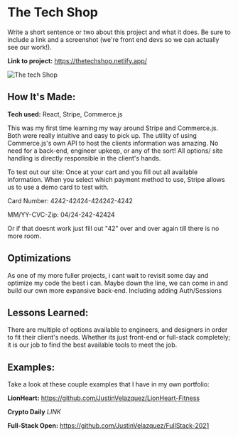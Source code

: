 # The Tech Shop

Write a short sentence or two about this project and what it does. Be sure to include a link and a screenshot (we're front end devs so we can actually see our work!).

**Link to project:** https://thetechshop.netlify.app/

![The tech Shop](https://i.imgur.com/F5UnHsX.png)

## How It's Made:

**Tech used:** React, Stripe, Commerce.js

This was my first time learning my way around Stripe and Commerce.js. Both were really intuitive and easy to pick up. The utility of using Commerce.js's own API to host the clients information was amazing. No need for a back-end, engineer upkeep, or any of the sort! All options/ site handling is directly responsible in the client's hands.

To test out our site: Once at your cart and you fill out all available information. When you select which payment method to use, Stripe allows us to use a demo card to test with.

Card Number: 4242-42424-424242-4242

MM/YY-CVC-Zip: 04/24-242-42424

Or if that doesnt work just fill out "42" over and over again till there is no more room.

## Optimizations

As one of my more fuller projects, i cant wait to revisit some day and optimize my code the best i can. Maybe down the line, we can come in and build our own more expansive back-end. Including adding Auth/Sessions

## Lessons Learned:

There are multiple of options available to engineers, and designers in order to fit their client's needs. Whether its just front-end or full-stack completely; it is our job to find the best available tools to meet the job.

## Examples:

Take a look at these couple examples that I have in my own portfolio:

**LionHeart:** https://github.com/JustinVelazquez/LionHeart-Fitness

**Crypto Daily** _LINK_

**Full-Stack Open:** https://github.com/JustinVelazquez/FullStack-2021
